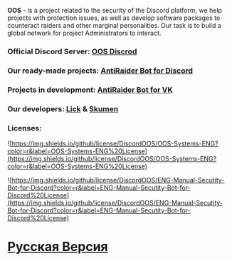 **OOS** - is a project related to the security of the Discord platform, we help projects with protection issues, as well as develop software packages to counteract raiders and other marginal personalities. Our task is to build a global network for project Administrators to interact.

### Official Discord Server: [OOS Discrod](https://discord.gg/4gWyPSn7wk)

### Our ready-made projects: [AntiRaider Bot for Discord](https://discordoos.github.io/ENG-Manual-Secutity-Bot-for-Discord/)

### Projects in development: [AntiRaider Bot for VK]()

### Our developers: [Lick]() & [Skumen]() 

### Licenses:

![https://img.shields.io/github/license/DiscordOOS/OOS-Systems-ENG?color=r&label=OOS-Systems-ENG%20License](https://img.shields.io/github/license/DiscordOOS/OOS-Systems-ENG?color=r&label=OOS-Systems-ENG%20License)

![https://img.shields.io/github/license/DiscordOOS/ENG-Manual-Secutity-Bot-for-Discord?color=r&label=ENG-Manual-Secutity-Bot-for-Discord%20License](https://img.shields.io/github/license/DiscordOOS/ENG-Manual-Secutity-Bot-for-Discord?color=r&label=ENG-Manual-Secutity-Bot-for-Discord%20License) 

# [Русская Версия](https://discordoos.github.io/OOS-Systems-RU/)

